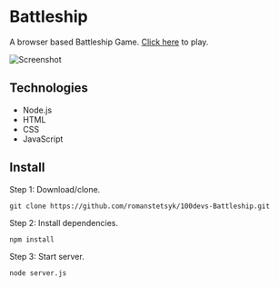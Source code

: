 # Battleship

A browser based Battleship Game. [Click here](https://abrasive-sunrise-seaplane.glitch.me/) to play.

![Screenshot](https://i.imgur.com/Ho7Ec1r.png)

## Technologies

* Node.js
* HTML
* CSS
* JavaScript

## Install
Step 1: Download/clone.
```
git clone https://github.com/romanstetsyk/100devs-Battleship.git
```
Step 2: Install dependencies.
```
npm install
```
Step 3: Start server.
```
node server.js
```
